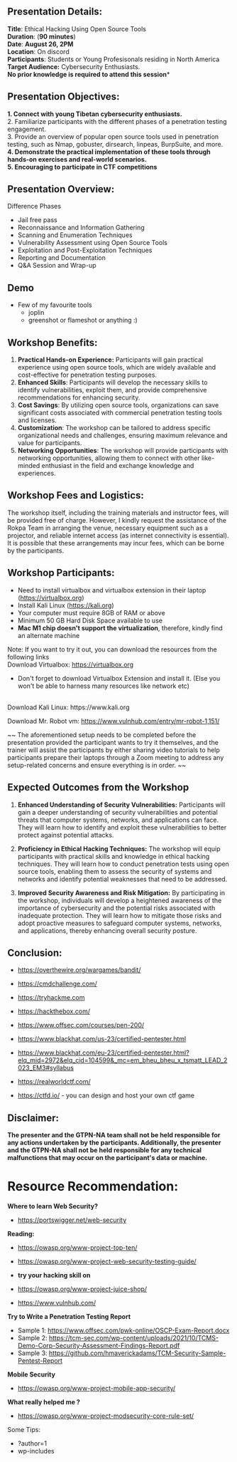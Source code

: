 ## Presentation Details:

**Title**: Ethical Hacking Using Open Source Tools
<br />
**Duration**:  (**90 minutes**)
<br />
**Date**:  **August 26, 2PM**
<br />
**Location**: On discord 
<br />
**Participants**: Students or Young Profesisonals residing in North America
<br />
**Target Audience:** Cybersecurity Enthusiasts.
<br />
**No prior knowledge is required to attend this session***
<br />
## Presentation Objectives:

**1.  Connect with young Tibetan cybersecurity enthusiasts.**
<br />
2.  Familiarize participants with the different phases of a penetration testing engagement.
<br />
3.  Provide an overview of popular open source tools used in penetration testing, such as  Nmap, gobuster, dirsearch, linpeas, BurpSuite, and more.
<br />
**4.  Demonstrate the practical implementation of these tools through hands-on exercises and real-world scenarios.**
<br />
**5. Encouraging to participate in CTF competitions**
<br />
## Presentation Overview:


Difference Phases 
- Jail free pass 
- Reconnaissance and Information Gathering
- Scanning and Enumeration Techniques
- Vulnerability Assessment using Open Source Tools
- Exploitation and Post-Exploitation Techniques
- Reporting and Documentation
- Q&A Session and Wrap-up


## Demo 
- Few of my favourite tools 
	- joplin
	- greenshot or flameshot or anything :) 
	


## Workshop Benefits:

1.  **Practical Hands-on Experience:** Participants will gain practical experience using open source tools, which are widely available and cost-effective for penetration testing purposes.
2.  **Enhanced Skills**: Participants will develop the necessary skills to identify vulnerabilities, exploit them, and provide comprehensive recommendations for enhancing security.
3.  **Cost Savings**: By utilizing open source tools, organizations can save significant costs associated with commercial penetration testing tools and licenses.
4.  **Customization**: The workshop can be tailored to address specific organizational needs and challenges, ensuring maximum relevance and value for participants.
5.  **Networking Opportunities**: The workshop will provide participants with networking opportunities, allowing them to connect with other like-minded enthusiast in the field and exchange knowledge and experiences.

## Workshop Fees and Logistics:

The workshop itself, including the training materials and instructor fees, will be provided free of charge. However, I kindly request the assistance of the Rokpa Team in arranging the venue, necessary equipment such as a projector, and reliable internet access (as internet connectivity is essential). It is possible that these arrangements may incur fees, which can be borne by the participants.

## Workshop Participants:

- Need to install virtualbox and virtualbox extension in their laptop (https://virtualbox.org)
- Install Kali Linux (https://kali.org)
- Your computer must require 8GB of RAM or above 
- Minimum 50 GB Hard Disk Space available to use 
- **Mac M1 chip doesn't support the virtualization**, therefore, kindly find an alternate machine

Note: If you want to try it out, you can download the resources from the following links
<br />
Download Virtualbox: https://virtualbox.org
- Don't forget to download Virtualbox Extension and install it. (Else you won't be able to harness many resources like network etc)
<br />
Download Kali Linux: https://www.kali.org
<br />

Download Mr. Robot vm: https://www.vulnhub.com/entry/mr-robot-1,151/ 
<br />

~~
The aforementioned setup needs to be completed before the presentation provided the participant wants to try it themselves, and the trainer will assist the participants by either sharing video tutorials to help participants prepare their laptops through a Zoom meeting to address any setup-related concerns and ensure everything is in order.
~~

## Expected Outcomes from the Workshop 

1. **Enhanced Understanding of Security Vulnerabilities:** Participants will gain a deeper understanding of security vulnerabilities and potential threats that computer systems, networks, and applications can face. They will learn how to identify and exploit these vulnerabilities to better protect against potential attacks.

2. **Proficiency in Ethical Hacking Techniques:** The workshop will equip participants with practical skills and knowledge in ethical hacking techniques. They will learn how to conduct penetration tests using open source tools, enabling them to assess the security of systems and networks and identify potential weaknesses that need to be addressed.

3. **Improved Security Awareness and Risk Mitigation:** By participating in the workshop, individuals will develop a heightened awareness of the importance of cybersecurity and the potential risks associated with inadequate protection. They will learn how to mitigate those risks and adopt proactive measures to safeguard computer systems, networks, and applications, thereby enhancing overall security posture.


## Conclusion:
- https://overthewire.org/wargames/bandit/
- https://cmdchallenge.com/

- https://tryhackme.com 
- https://hackthebox.com/
- https://www.offsec.com/courses/pen-200/
- https://www.blackhat.com/us-23/certified-pentester.html
- https://www.blackhat.com/eu-23/certified-pentester.html?elq_mid=2972&elq_cid=104599&_mc=em_bheu_bheu_x_tsmatt_LEAD_2023_EM3#syllabus

- https://realworldctf.com/
- https://ctfd.io/ - you can design and host your own ctf game


## Disclaimer:

**The presenter and the GTPN-NA team shall not be held responsible for any actions undertaken by the participants. Additionally, the presenter and the GTPN-NA shall not be held responsible for any technical malfunctions that may occur on the participant's data or machine.**


# Resource Recommendation:
**Where to learn Web Security?** 
- https://portswigger.net/web-security

**Reading:**
- https://owasp.org/www-project-top-ten/
- https://owasp.org/www-project-web-security-testing-guide/

- **try your hacking skill on** 
- https://owasp.org/www-project-juice-shop/
- https://www.vulnhub.com/

**Try to Write a Penetration Testing Report**
- Sample 1: https://www.offsec.com/pwk-online/OSCP-Exam-Report.docx 
- Sample 2: https://tcm-sec.com/wp-content/uploads/2021/10/TCMS-Demo-Corp-Security-Assessment-Findings-Report.pdf
- Sample 3: https://github.com/hmaverickadams/TCM-Security-Sample-Pentest-Report

**Mobile Security** 
 - https://owasp.org/www-project-mobile-app-security/

**What really helped me ?**
- https://owasp.org/www-project-modsecurity-core-rule-set/




Some Tips:
- ?author=1 
- wp-includes



